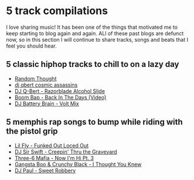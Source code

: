# 5 track compilations

I love sharing music!
It has been one of the things that motivated me to keep starting to blog again and again. ALl of these past blogs are defunct now, so in this section I will continue to share tracks, songs and beats that I feel you should hear.

## 5 classic hiphop tracks to chill to on a lazy day

- [Random Thought](https://www.youtube.com/watch?v=vqZUzduZLJg)
- [dj qbert cosmic assassins](https://www.youtube.com/watch?v=4vbrMQICtNU)
- [DJ Q-Bert - Razorblade Alcohol Slide](https://www.youtube.com/watch?v=grDk_vs-jMU)
- [Boom Bap - Back In The Days (Video)](https://youtu.be/0SDjlBwoGos)
- [DJ Battery Brain - Volt Mix](https://youtu.be/whw1PxFkaos)

## 5 memphis rap songs to bump while riding with the pistol grip

- [Lil Fly - Funked Out Loced Out](https://www.youtube.com/watch?v=sxeKcmyW2YM)
- [DJ Sir Swift - Creepin' Thru the Graveyard](https://www.youtube.com/watch?v=fsXI1sqSx44)
- [Three-6 Mafia - Now I'm Hi Pt. 3](https://www.youtube.com/watch?v=zs9n_OYVj9k)
- [Gangsta Boo & Crunchy Black - I Thought You Knew](https://www.youtube.com/watch?v=rRC8hxytWIs)
- [DJ Paul - Sweet Robbery](https://www.youtube.com/watch?v=ttf9Kd_MbhQ)
